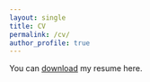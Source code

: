 ```yaml
---
layout: single
title: CV
permalink: /cv/
author_profile: true
--- 
```


You can [download](https://github.com/Thijsq/Curriculum-Vitae/raw/master/CV%20T.J.Quast%20(8).pdf) my resume here.

